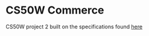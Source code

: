 # CS50W Commerce

CS50W project 2 built on the specifications found [here](https://cs50.harvard.edu/web/2020/projects/2/commerce/#commerce)
